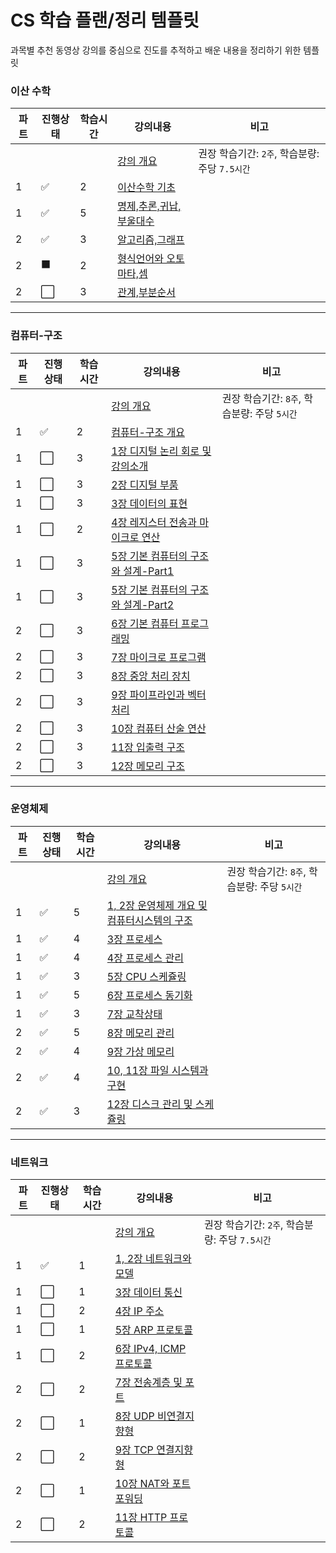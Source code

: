 # CS 학습 플랜/정리 템플릿

과목별 추천 동영상 강의를 중심으로 진도를 추적하고 배운 내용을 정리하기 위한 템플릿

### 이산 수학

| 파트  | 진행상태                 | 학습시간 | 강의내용                                  | 비고                              |
| --- | -------------------- | ---- | ------------------------------------- | ------------------------------- |
|     |                      |      | [강의 개요](이산-수학)                        | 권장 학습기간: `2주`, 학습분량: 주당 `7.5시간` |
| 1   | :white_check_mark:   | 2    | [이산수학 기초](이산-수학/이산수학-기초)              |                                 |
| 1   | :white_check_mark:   | 5    | [명제,추론,귀납,부울대수](이산-수학/명제,추론,귀납,부울대수)  |                                 |
| 2   | :white_check_mark:   | 3    | [알고리즘,그래프](이산-수학/알고리즘,그래프.md)         |                                 |
| 2   | :black_large_square: | 2    | [형식언어와 오토마타,셈](이산-수학/형식언어와-오토마타,셈.md) |                                 |
| 2   | :white_large_square: | 3    | [관계,부분순서](이산-수학/관계,부분순서.md)           |                                 |

---

### 컴퓨터-구조

| 파트  | 진행상태                 | 학습시간 | 강의내용                                                         | 비고                            |
| --- | -------------------- | ---- | ------------------------------------------------------------ | ----------------------------- |
|     |                      |      | [강의 개요](컴퓨터-구조)                                              | 권장 학습기간: `8주`, 학습분량: 주당 `5시간` |
| 1   | :white_check_mark:   | 2    | [컴퓨터-구조 개요](컴퓨터-구조/컴퓨터-구조-개요.md)                             |                               |
| 1   | :white_large_square: | 3    | [1장 디지털 논리 회로 및 강의소개](컴퓨터-구조/1장-디지털-논리-회로-및-강의소개.md)         |                               |
| 1   | :white_large_square: | 3    | [2장 디지털 부품](컴퓨터-구조/2장-디지털-부품.md)                             |                               |
| 1   | :white_large_square: | 3    | [3장 데이터의 표현](컴퓨터-구조/3장-데이터의-표현.md)                           |                               |
| 1   | :white_large_square: | 2    | [4장 레지스터 전송과 마이크로 연산](컴퓨터-구조/4장-레지스터-전송과-마이크로-연산.md)         |                               |
| 1   | :white_large_square: | 3    | [5장 기본 컴퓨터의 구조와 설계-Part1](컴퓨터-구조/5장-기본-컴퓨터의-구조와-설계-Part1.md) |                               |
| 1   | :white_large_square: | 3    | [5장 기본 컴퓨터의 구조와 설계-Part2](컴퓨터-구조/5장-기본-컴퓨터의-구조와-설계-Part2.md) |                               |
| 2   | :white_large_square: | 3    | [6장 기본 컴퓨터 프로그래밍](컴퓨터-구조/6장-기본-컴퓨터-프로그래밍.md)                 |                               |
| 2   | :white_large_square: | 3    | [7장 마이크로 프로그램](컴퓨터-구조/7장-마이크로-프로그램.md)                       |                               |
| 2   | :white_large_square: | 3    | [8장 중앙 처리 장치](컴퓨터-구조/8장-중앙-처리-장치.md)                         |                               |
| 2   | :white_large_square: | 3    | [9장 파이프라인과 벡터 처리](컴퓨터-구조/9장-파이프라인과-벡터-처리.md)                 |                               |
| 2   | :white_large_square: | 3    | [10장 컴퓨터 산술 연산](컴퓨터-구조/10장-컴퓨터-산술-연산.md)                     |                               |
| 2   | :white_large_square: | 3    | [11장 입출력 구조](컴퓨터-구조/11장-입출력-구조.md)                           |                               |
| 2   | :white_large_square: | 3    | [12장 메모리 구조](컴퓨터-구조/12장-메모리-구조.md)                           |                               |

---

### 운영체제

| 파트  | 진행상태               | 학습시간 | 강의내용                                                             | 비고                            |
| --- | ------------------ | ---- | ---------------------------------------------------------------- | ----------------------------- |
|     |                    |      | [강의 개요](운영체제)                                                    | 권장 학습기간: `8주`, 학습분량: 주당 `5시간` |
| 1   | :white_check_mark: | 5    | [1, 2장 운영체제 개요 및 컴퓨터시스템의 구조](운영체제/1,-2장-운영체제-개요-및-컴퓨터시스템의-구조.md) |                               |
| 1   | :white_check_mark: | 4    | [3장 프로세스](운영체제/3장-프로세스.md)                                       |                               |
| 1   | :white_check_mark: | 4    | [4장 프로세스 관리](운영체제/4장-프로세스-관리.md)                                 |                               |
| 1   | :white_check_mark: | 3    | [5장 CPU 스케쥴링](운영체제/5장-CPU-스케쥴링.md)                               |                               |
| 1   | :white_check_mark: | 5    | [6장 프로세스 동기화](운영체제/6장-프로세스-동기화.md)                               |                               |
| 1   | :white_check_mark: | 3    | [7장 교착상태](운영체제/7장-교착상태.md)                                       |                               |
| 2   | :white_check_mark: | 5    | [8장 메모리 관리](운영체제/8장-메모리-관리.md)                                   |                               |
| 2   | :white_check_mark: | 4    | [9장 가상 메모리](운영체제/9장-가상-메모리.md)                                   |                               |
| 2   | :white_check_mark: | 4    | [10, 11장 파일 시스템과 구현](운영체제/10,-11장-파일-시스템과-구현.md)                 |                               |
| 2   | :white_check_mark: | 3    | [12장 디스크 관리 및 스케쥴링](운영체제/12장-디스크-관리-및-스케쥴링.md)                   |                               |

---

### 네트워크

| 파트  | 진행상태                 | 학습시간 | 강의내용                                             | 비고                              |
| --- | -------------------- | ---- | ------------------------------------------------ | ------------------------------- |
|     |                      |      | [강의 개요](네트워크)                                    | 권장 학습기간: `2주`, 학습분량: 주당 `7.5시간` |
| 1   | :white_check_mark:   | 1    | [1, 2장 네트워크와 모델](네트워크/1,-2장-네트워크와-모델.md)         |                                 |
| 1   | :white_large_square: | 1    | [3장 데이터 통신](네트워크/3장-데이터-통신.md)                   |                                 |
| 1   | :white_large_square: | 2    | [4장 IP 주소](네트워크/4장-IP-주소.md)                     |                                 |
| 1   | :white_large_square: | 1    | [5장 ARP 프로토콜](네트워크/5장-ARP-프로토콜.md)               |                                 |
| 1   | :white_large_square: | 2    | [6장 IPv4, ICMP 프로토콜](네트워크/6장-IPv4,-ICMP-프로토콜.md) |                                 |
| 2   | :white_large_square: | 2    | [7장 전송계층 및 포트](네트워크/7장-전송계층-및-포트.md)             |                                 |
| 2   | :white_large_square: | 1    | [8장 UDP 비연결지향형](네트워크/8장-UDP-비연결지향형.md)           |                                 |
| 2   | :white_large_square: | 2    | [9장 TCP 연결지향형](네트워크/9장-TCP-연결지향형.md)             |                                 |
| 2   | :white_large_square: | 1    | [10장 NAT와 포트포워딩](네트워크/10장-NAT와-포트포워딩.md)         |                                 |
| 2   | :white_large_square: | 2    | [11장 HTTP 프로토콜](네트워크/11장-HTTP-프로토콜.md)           |                                 |
